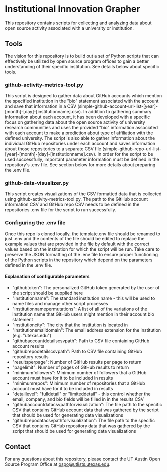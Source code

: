 # Institutional Innovation Grapher
This repository contains scripts for collecting and analyzing data about open source activity associated with a university or institution.

## Tools
The vision for this repository is to build out a set of Python scripts that can effectively be utilized by open source program offices to gain a better understanding of their specific institution. See details below about specific tools.

### github-activity-metrics-tool.py
This script is designed to gather data about GitHub accounts which mention the specified institution in the "bio" statement associated with the account and save that information in a CSV (simple-github-account-url-list-[year]-[month]-[day]-[institutionname].csv). In addition to gathering summary information about each account, it has been developed with a specific focus on gathering data about the open source activity of university research communities and uses the provided "bio" information associated with each account to make a prediction about type of affiliation with the defined university. The script is also able to gather information about the individual GitHub repositories under each account and saves information about those repositories to a separate CSV file (simple-github-repo-url-list-[year]-[month]-[day]-[institutionname].csv). In order for the script to be used successfully, important parameter information must be defined in the repository's .env file. See section below for more details about preparing the .env file.

### github-data-visualizer.py
This script creates visualizations of the CSV formatted data that is collected using github-activity-metrics-tool.py. The path to the GitHub account information CSV and GitHub repo CSV needs to be defined in the repositories .env file for the script to run successfully.

### Configuring the .env file
Once this repo is cloned locally, the template.env file should be renamed to just .env and the contents of the file should be edited to replace the example values that are provided in the file by default with the correct values based on the institution for which the script will be run. Take care to preserve the JSON formatting of the .env file to ensure proper functioning of the Python scripts in the repository which depend on the parameters defined in the .env file.

#### Explanation of configurable parameters
* "githubtoken": The personalized GitHub token generated by the user of the script should be supplied here
* "institutionname": The standard institution name - this will be used to name files and manage other script processes
* "institutionnamepermutations": A list of all of the variations of the institution name that GitHub users might mention in their account bio statement
* "institutioncity": The city that the institution is located in
* "institutionemaildomain": The email address extension for the institution (e.g. "utexas.edu")
* "githubaccountdetailscsvpath": Path to CSV file containing GitHub account results
* "githubrepodetailscsvpath": Path to CSV file containing GitHub repository results
* "resultsperpage": Number of GitHub results per page to return
* "pagelimit": Number of pages of GitHub results to return
* "minimumfollowers": Minimum number of followers that a GitHub account must have for it to be included in results
* "minimumrepos": Minimum number of repositories that a GitHub account must have for it to be included in results
* "detaillevel": "fulldetail" or "limiteddetail" - this control whether the email, company, and bio fields will be filled in in the results CSV
* "githubaccountdatacsvpathforvisualization": The file path to the specific CSV that contains GitHub account data that was gathered by the script that should be used for generating data visualizations
* "githubrepodatacsvpathforvisualization": The file path to the specific CSV that contains GitHub repository data that was gathered by the script that should be used for generating data visualizations

## Contact
For any questions about this repository, please contact the UT Austin Open Source Program Office at ospo@utlists.utexas.edu.
